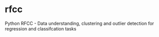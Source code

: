# rfcc
Python RFCC - Data understanding, clustering and outlier detection for regression and classifcation tasks
